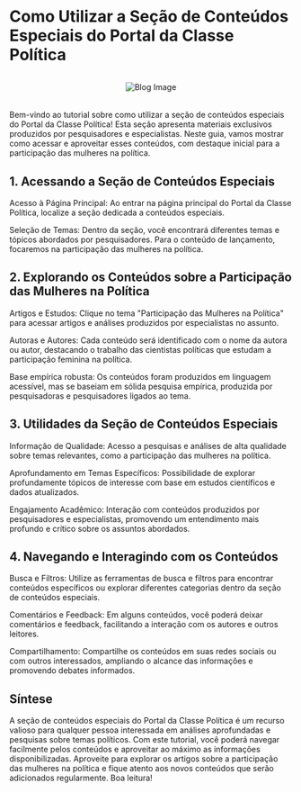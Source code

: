 # Como Utilizar a Seção de Conteúdos Especiais do Portal da Classe Política

<div style="max-height: 400px; max-width: 100%; overflow: hidden; display: flex; justify-content: center; align-items: center; border-radius: 10px; margin-bottom: 32px; margin-top: 32px">
  <img src="/img/blog/livro.png" alt="Blog Image" style="max-height: 100%; max-width: 100%; object-fit: contain;">
</div>

Bem-vindo ao tutorial sobre como utilizar a seção de conteúdos especiais do Portal da Classe Política! Esta seção apresenta materiais exclusivos produzidos por pesquisadores e especialistas. Neste guia, vamos mostrar como acessar e aproveitar esses conteúdos, com destaque inicial para a participação das mulheres na política.

## 1. Acessando a Seção de Conteúdos Especiais

Acesso à Página Principal: Ao entrar na página principal do Portal da Classe Política, localize a seção dedicada a conteúdos especiais.

Seleção de Temas: Dentro da seção, você encontrará diferentes temas e tópicos abordados por pesquisadores. Para o conteúdo de lançamento, focaremos na participação das mulheres na política.

## 2. Explorando os Conteúdos sobre a Participação das Mulheres na Política

Artigos e Estudos: Clique no tema "Participação das Mulheres na Política" para acessar artigos e análises produzidos por especialistas no assunto.

Autoras e Autores: Cada conteúdo será identificado com o nome da autora ou autor, destacando o trabalho das cientistas políticas que estudam a participação feminina na política.

Base empírica robusta: Os conteúdos foram produzidos em linguagem acessível, mas se baseiam em sólida pesquisa empírica, produzida por pesquisadoras e pesquisadores ligados ao tema.

## 3. Utilidades da Seção de Conteúdos Especiais

Informação de Qualidade: Acesso a pesquisas e análises de alta qualidade sobre temas relevantes, como a participação das mulheres na política.

Aprofundamento em Temas Específicos: Possibilidade de explorar profundamente tópicos de interesse com base em estudos científicos e dados atualizados.

Engajamento Acadêmico: Interação com conteúdos produzidos por pesquisadores e especialistas, promovendo um entendimento mais profundo e crítico sobre os assuntos abordados.

## 4. Navegando e Interagindo com os Conteúdos

Busca e Filtros: Utilize as ferramentas de busca e filtros para encontrar conteúdos específicos ou explorar diferentes categorias dentro da seção de conteúdos especiais.

Comentários e Feedback: Em alguns conteúdos, você poderá deixar comentários e feedback, facilitando a interação com os autores e outros leitores.

Compartilhamento: Compartilhe os conteúdos em suas redes sociais ou com outros interessados, ampliando o alcance das informações e promovendo debates informados.

## Síntese

A seção de conteúdos especiais do Portal da Classe Política é um recurso valioso para qualquer pessoa interessada em análises aprofundadas e pesquisas sobre temas políticos. Com este tutorial, você poderá navegar facilmente pelos conteúdos e aproveitar ao máximo as informações disponibilizadas. Aproveite para explorar os artigos sobre a participação das mulheres na política e fique atento aos novos conteúdos que serão adicionados regularmente. Boa leitura!
